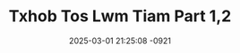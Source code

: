 ---
layout: movie-video-data
date: 2025-03-01 21:25:08 -0921
categories: movie

# Site Attributes
title: "Txhob Tos Lwm Tiam Part 1,2"
permalink: "/movie/Txhob_Tos_Lwm_Tiam_Part_1,2"

# Movie Attributes
synopsis: ""
producer: "Kou Thao"
director: "Kou Thao"
writer: "Kou Thao, Dao Xiong"
video_link: "https://youtu.be/y5vx-6laRCc?si=3Mq3EKEpYsipSLpE"
genre: "Drama Romance"
year: "2008"
release_type: "DVD"
storage: "Center for Hmong Studies"
thumbnail: "/assets/images/movie_thumbnails/Txhob Tos Lwm Tiam Part 1,2.jpeg"
publishing_company: "Hmong Media Production"

# Sequels + Parts
base_movie: ""
total_parts: 0
sequel: ""

# Movie Cast
cast:
- name: "Meej Thoj"
- name: "Ntxawm Lauj"
- name: "Paj Thoj"
- name: "Tsab Lis"
- name: "Txais Hawj"
- name: "Lis Vaj"
- name: "Ntxhais Tsab"
---